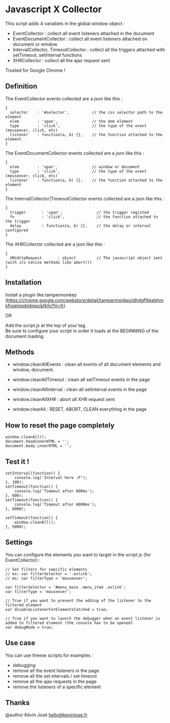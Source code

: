 # Javascript X Collector

This script adds 4 variables in the global window object : 

- EventCollector : collect all event listeners attached in the document
- EventDocumentCollector : collect all event listeners attached on document or window
- IntervalCollector, TimeoutCollector : collect all the triggers attached with setTimeout, setInterval functions
- XHRCollector : collect all the ajax request sent

Trusted for Google Chrome !

## Definition

The EventCollector events collected are a json like this : 

```
{
  selector    : '#selector',          // the css selector path to the element
  elem        : 'span',               // the dom element
  type        : 'click',              // the type of the event (mouseover, click, etc)
  listener    : function(a, b) {},    // the function attached to the element
}
```

The EventDocumentCollector events collected are a json like this : 

```
{
  elem        : 'span',               // window or document
  type        : 'click',              // the type of the event (mouseover, click, etc)
  listener    : function(a, b) {},    // the function attached to the element
}
```

The IntervalCollector|TimeoutCollector events collected are a json like this : 

```
{
  trigger       : 'span',               // the trigger registed
  fn            : 'click',              // the function attached to the trigger
  delay         : function(a, b) {},    // the delay or interval configured
}
```


The XHRCollector collected are a json like this : 

```
{
  XMLHttpRequest       : object         // The javascript object sent (with its native methods like abort())
}
```

## Installation

Install a plugin like tampermonkey 
(https://chrome.google.com/webstore/detail/tampermonkey/dhdgffkkebhmkfjojejmpbldmpobfkfo?hl=fr).

OR 

Add the script.js at the top of your <head> tag.  
Be sure to configure your script in order it loads at the BEGINNING of the document loading.
  
## Methods

- window.cleanAllEvents       : clean all events of all document elements and window, document.
- window.cleanAllTimeout      : clean all setTimeout events in the page
- window.cleanAllInterval     : clean all setInterval events in the page
- window.cleanAllXHR          : abort all XHR request sent

- window.clearAll             : RESET, ABORT, CLEAN everything in the page


## How to reset the page completely

```
window.cleanAll();
document.headinnerHTML = '';
document.body.innerHTML = '';
```


## Test it ! 

```
setInterval(function() {
    console.log('Interval here :P');
}, 100);
setTimeout(function() {
    console.log('Timeout after 600ms');
}, 600);
setTimeout(function() {
    console.log('Timeout after 6000ms');
}, 6000);

setTimeout(function() {
    window.cleanAll();
}, 5000);
```

## Settings

You can configure the elements you want to target in the script.js (for EventCollector) : 

```
// Set filters for sepcific elements
// ex: var filterSelector = '.exlink';
// ex: var filterType = 'mouseover';

var filterSelector = '#menu_main .menu_item .exlink';
var filterType = 'mouseover';

// True if you want to prevent the adding of the listener to the filtered element
var disableListenerForElementsCatched = true;

// True if you want to launch the debugger when an event listener is added to filtered element (the console has to be opened)
var debugMode = true;
```

## Use case

You can use theese scripts for examples : 
- debugging
- remove all the event listeners in the page
- remove all the set intervals / set timeout
- remove all the ajax requests in the page
- remove the listeners of a specific element

## Thanks

@author Kévin José <hello@kevinjose.fr>
